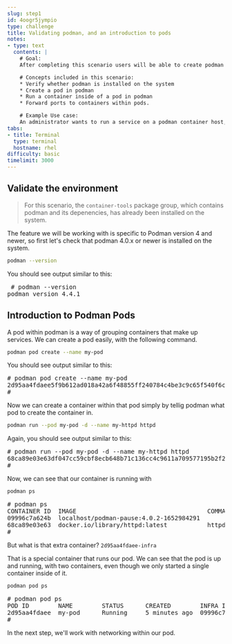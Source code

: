 ```yaml
---
slug: step1
id: 4oogr5jympio
type: challenge
title: Validating podman, and an introduction to pods
notes:
- type: text
  contents: |
    # Goal:
    After completing this scenario users will be able to create podman pods, create containers within those pods, and forward ports to the services those containers run.

    # Concepts included in this scenario:
    * Verify whether podman is installed on the system
    * Create a pod in podman
    * Run a container inside of a pod in podman
    * Forward ports to containers within pods.

    # Example Use case:
    An administrator wants to run a service on a podman container host, that has dependent services.
tabs:
- title: Terminal
  type: terminal
  hostname: rhel
difficulty: basic
timelimit: 3000
---
```

## Validate the environment

>For this scenario, the `container-tools` package group, which contains podman and its depenencies, has already been installed on the system.

The feature we will be working with is specific to Podman version 4 and newer, so first let's check that podman 4.0.x or newer is installed on the system.

```bash
podman --version
```

You should see output similar to this:

<pre class="file">
 # podman --version
podman version 4.4.1
</pre>

## Introduction to Podman Pods

A pod within podman is a way of grouping containers that make up services.  We can create a pod easily, with the following command.

```bash
podman pod create --name my-pod
```
You should see output similar to this:
<pre type=file>
# podman pod create --name my-pod
2d95aa4fdaee5f9b612ad018a42a6f48855ff240784c4be3c9c65f540f6c6448
#
</pre>

Now we can create a container within that pod simply by tellig podman what pod to create the container in.

```bash
podman run --pod my-pod -d --name my-httpd httpd
```

Again, you should see output similar to this:

<pre type=file>
# podman run --pod my-pod -d --name my-httpd httpd
68ca89e03e63df047cc59cbf8ecb648b71c136cc4c9611a709577195b2f2b048
#
</pre>

Now, we can see that our container is running with

```bash
podman ps
```

<pre type=file>
# podman ps
CONTAINER ID  IMAGE                                    COMMAND           CREATED         STATUS             PORTS       NAMES
09996c7a624b  localhost/podman-pause:4.0.2-1652984291                    2 minutes ago   Up 51 seconds ago              2d95aa4fdaee-infra
68ca89e03e63  docker.io/library/httpd:latest           httpd-foreground  51 seconds ago  Up 50 seconds ago              my-httpd
#
</pre>

But what is that extra container? `2d95aa4fdaee-infra`

That is a special container that runs our pod.  We can see that the pod is up and running, with two containers, even though we only started a single container inside of it.

```bash
podman pod ps
```

<pre type=file>
# podman pod ps
POD ID        NAME        STATUS      CREATED        INFRA ID      # OF CONTAINERS
2d95aa4fdaee  my-pod      Running     5 minutes ago  09996c7a624b  2
#
</pre>

In the next step, we'll work with networking within our pod.